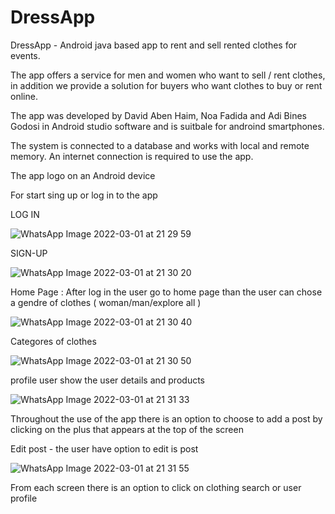 # DressApp
DressApp - Android java based app to rent and sell rented clothes for events.

The app offers a service for men and women who want to sell / rent clothes, in addition we provide a solution for buyers who want clothes to buy or rent online.

The app was developed by David Aben Haim, Noa Fadida and Adi Bines Godosi in Android studio software and is suitbale for androind smartphones.

The system is connected to a database and works with local and remote memory. An internet connection is required to use the app.

The app logo on an Android device

For start sing up or log in to the app

LOG IN

![WhatsApp Image 2022-03-01 at 21 29 59](https://user-images.githubusercontent.com/73758263/156248825-485bad0b-d030-4ae2-a770-56bdfc2e4648.jpeg)

SIGN-UP

![WhatsApp Image 2022-03-01 at 21 30 20](https://user-images.githubusercontent.com/73758263/156248864-45e82144-fe03-4eec-a0c0-2217778d1812.jpeg)

Home Page :
After log in the user go to home page than the user can chose a gendre of clothes ( woman/man/explore all )

![WhatsApp Image 2022-03-01 at 21 30 40](https://user-images.githubusercontent.com/73758263/156248881-dae98d3e-5ccc-4722-82ac-bc7130eddede.jpeg)

Categores of clothes

![WhatsApp Image 2022-03-01 at 21 30 50](https://user-images.githubusercontent.com/73758263/156249247-34997011-8195-4c67-9218-3674747af9b7.jpeg)

profile user show the user details and products

![WhatsApp Image 2022-03-01 at 21 31 33](https://user-images.githubusercontent.com/73758263/156249031-bf4b98eb-c20d-4cd7-b028-e100325cac8c.jpeg)


Throughout the use of the app there is an option to choose to add a post by clicking on the plus that appears at the top of the screen



Edit post - the user have option to edit is post 

![WhatsApp Image 2022-03-01 at 21 31 55](https://user-images.githubusercontent.com/73758263/156249139-09a7442b-78a3-43c9-badd-f82fede38cd1.jpeg)

From each screen there is an option to click on clothing search or user profile
